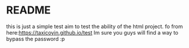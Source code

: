 # README
this is just a simple test aim to test the ability of the html project.
fo from here:https://taxicoyin.github.io/test
Im sure you guys will find a way to bypass the password :p
